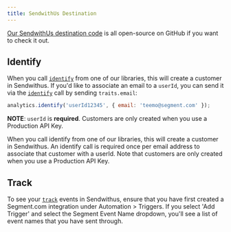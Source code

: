 ```yaml
---
title: SendwithUs Destination
---
```


[Our SendwithUs destination code](https://github.com/segmentio/integration-sendwithus) is all open-source on GitHub if you want to check it out.

## Identify

When you call [`identify`](/docs/connections/spec/identify) from one of our libraries, this will create a customer in Sendwithus. If you'd like to associate an email to a `userId`, you can send it via the [`identify`](/docs/connections/spec/identify) call by sending `traits.email`:

```js
analytics.identify('userId12345', { email: 'teemo@segment.com' });
```

**NOTE**: `userId` is **required**. Customers are only created when you use a Production API Key.

When you call identify from one of our libraries, this will create a customer in Sendwithus. An identify call is required once per email address to associate that customer with a userId. Note that customers are only created when you use a Production API Key.

## Track

To see your [`track`](/docs/connections/spec/track) events in Sendwithus, ensure that you have first created a Segment.com integration under Automation > Triggers. If you select 'Add Trigger' and select the Segment Event Name dropdown, you'll see a list of event names that you have sent through.
